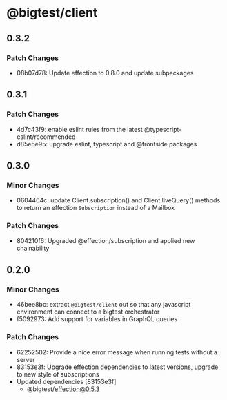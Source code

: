 # @bigtest/client

## 0.3.2

### Patch Changes

- 08b07d78: Update effection to 0.8.0 and update subpackages

## 0.3.1

### Patch Changes

- 4d7c43f9: enable eslint rules from the latest @typescript-eslint/recommended
- d85e5e95: upgrade eslint, typescript and @frontside packages

## 0.3.0

### Minor Changes

- 0604464c: update Client.subscription() and Client.liveQuery() methods to return
  an effection `Subscription` instead of a Mailbox

### Patch Changes

- 804210f6: Upgraded @effection/subscription and applied new chainability

## 0.2.0

### Minor Changes

- 46bee8bc: extract `@bigtest/client` out so that any javascript environment can
  connect to a bigtest orchestrator
- f5092973: Add support for variables in GraphQL queries

### Patch Changes

- 62252502: Provide a nice error message when running tests without a server
- 83153e3f: Upgrade effection dependencies to latest versions, upgrade to new style of subscriptions
- Updated dependencies [83153e3f]
  - @bigtest/effection@0.5.3
